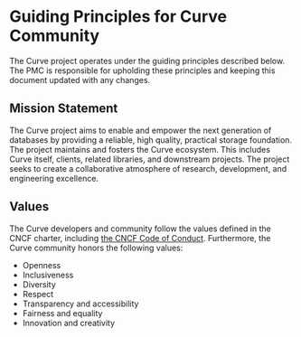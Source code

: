 # Guiding Principles for Curve Community

The Curve project operates under the guiding principles described below. The PMC is responsible for upholding these principles and keeping this document updated with any changes.

## Mission Statement

The Curve project aims to enable and empower the next generation of databases by providing a reliable, high quality, practical storage foundation. The project maintains and fosters the Curve ecosystem. This includes Curve itself, clients, related libraries, and downstream projects. The project seeks to create a collaborative atmosphere of research, development, and engineering excellence. 

## Values

The Curve developers and community follow the values defined in the CNCF charter, including [the CNCF Code of Conduct](https://github.com/cncf/foundation/blob/master/code-of-conduct.md). Furthermore, the Curve community honors the following values:

*   Openness
*   Inclusiveness
*   Diversity
*   Respect
*   Transparency and accessibility
*   Fairness and equality
*   Innovation and creativity
